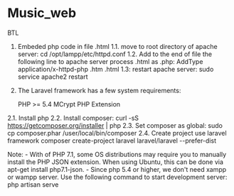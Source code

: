 # Music_web
BTL
1. Embeded php code in file .html
1.1. move to root directory of apache server: 
  cd /opt/lampp/etc/httpd.conf
1.2. Add to the end of file the following line to apache server process .html as .php:
  AddType application/x-httpd-php .htm .html
1.3: restart apache server: 
  sudo service apache2 restart

2. The Laravel framework has a few system requirements:

    PHP >= 5.4
    MCrypt PHP Extension

2.1. Install php
2.2. Install composer:
	curl -sS https://getcomposer.org/installer | php
2.3. Set composer as global:
	sudo cp composer.phar /user/local/bin/composer
2.4. Create project use laravel framework
	composer create-project laravel laravel/laravel --prefer-dist 

Note: 
	- With of PHP 7.1, some OS distributions may require you to manually install the PHP JSON extension. When using Ubuntu, this can be done via apt-get install php7.1-json.
	- Since php 5.4 or higher, we don't need xampp or wampp server. Use the following command to start development server:
		php artisan serve
